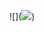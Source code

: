 ![](<a href=https://www.gifs-animados.net/corinthians-3d.htm><img border=0 src=https://lh6.ggpht.com/_T22vjV6oHvY/S-xSflD3VwI/AAAAAAAABHQ/CKwGQd-Tf6M/corinthians-08.gif></a>)


